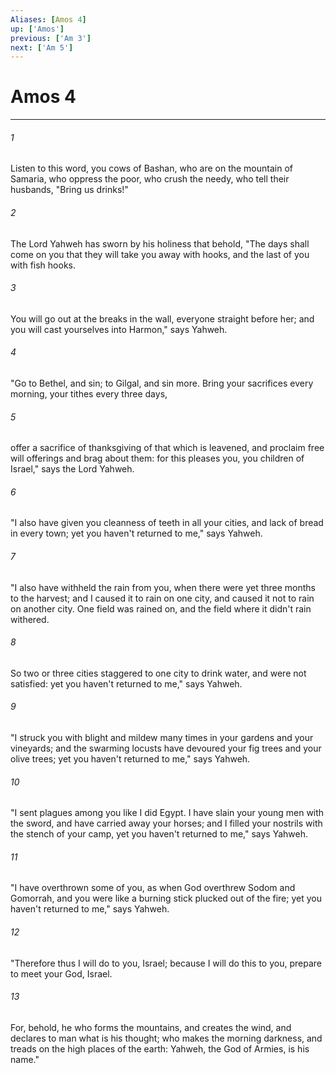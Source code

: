 ```yaml
---
Aliases: [Amos 4]
up: ['Amos']
previous: ['Am 3']
next: ['Am 5']
---
```

# Amos 4
***





###### 1 

Listen to this word, you cows of Bashan, who are on the mountain of Samaria, who oppress the poor, who crush the needy, who tell their husbands, "Bring us drinks!" 



###### 2 

The Lord Yahweh has sworn by his holiness that behold, "The days shall come on you that they will take you away with hooks, and the last of you with fish hooks. 



###### 3 

You will go out at the breaks in the wall, everyone straight before her; and you will cast yourselves into Harmon," says Yahweh. 



###### 4 

"Go to Bethel, and sin; to Gilgal, and sin more. Bring your sacrifices every morning, your tithes every three days, 



###### 5 

offer a sacrifice of thanksgiving of that which is leavened, and proclaim free will offerings and brag about them: for this pleases you, you children of Israel," says the Lord Yahweh. 



###### 6 

"I also have given you cleanness of teeth in all your cities, and lack of bread in every town; yet you haven't returned to me," says Yahweh. 



###### 7 

"I also have withheld the rain from you, when there were yet three months to the harvest; and I caused it to rain on one city, and caused it not to rain on another city. One field was rained on, and the field where it didn't rain withered. 



###### 8 

So two or three cities staggered to one city to drink water, and were not satisfied: yet you haven't returned to me," says Yahweh. 



###### 9 

"I struck you with blight and mildew many times in your gardens and your vineyards; and the swarming locusts have devoured your fig trees and your olive trees; yet you haven't returned to me," says Yahweh. 



###### 10 

"I sent plagues among you like I did Egypt. I have slain your young men with the sword, and have carried away your horses; and I filled your nostrils with the stench of your camp, yet you haven't returned to me," says Yahweh. 



###### 11 

"I have overthrown some of you, as when God overthrew Sodom and Gomorrah, and you were like a burning stick plucked out of the fire; yet you haven't returned to me," says Yahweh. 



###### 12 

"Therefore thus I will do to you, Israel; because I will do this to you, prepare to meet your God, Israel. 



###### 13 

For, behold, he who forms the mountains, and creates the wind, and declares to man what is his thought; who makes the morning darkness, and treads on the high places of the earth: Yahweh, the God of Armies, is his name."
